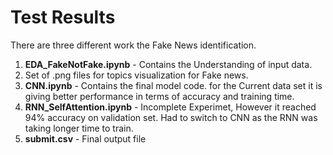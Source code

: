Test Results
============

There are three different work the Fake News identification.
1. **EDA_FakeNotFake.ipynb** - Contains the Understanding of input data.
2. Set of .png files for topics visualization for Fake news.
3. **CNN.ipynb** - Contains the final model code. for the Current data set it is giving better performance in terms of accuracy and training time.
4. **RNN_SelfAttention.ipynb** - Incomplete Experimet, However it reached 94% accuracy on validation set. Had to switch to CNN as the RNN was taking longer time to train.
5. **submit.csv** - Final output file
